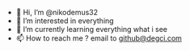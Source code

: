 - 👋 Hi, I’m @nikodemus32
- 👀 I’m interested in everything
- 🌱 I’m currently learning everything what i see
- 📫 How to reach me ? email to github@degci.com 

<!---
nikodemus32/nikodemus32 is a ✨ special ✨ repository because its `README.md` (this file) appears on your GitHub profile.
You can click the Preview link to take a look at your changes.
--->
